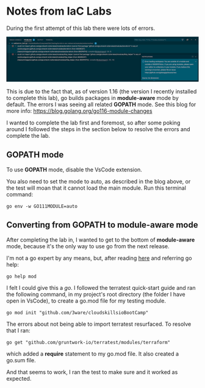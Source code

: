 # Notes from IaC Labs

During the first attempt of this lab there were lots of errors.

![GOPATHerrors](../resources/gopathErrors2.png)

This is due to the fact that, as of version 1.16 (the version I recently installed to complete this lab), go builds packages in **module-aware** mode by default. The errors I was seeing all related **GOPATH** mode. See this blog for more info: <https://blog.golang.org/go116-module-changes>

I wanted to complete the lab first and foremost, so after some poking around I followed the steps in the section below to resolve the errors and complete the lab.

## GOPATH mode

To use **GOPATH** mode, disable the VsCode extension.

You also need to set the mode to auto, as described in the blog above, or the test will moan that it cannot load the main module. Run this terminal command:

```console
go env -w GO111MODULE=auto
```

## Converting from GOPATH to module-aware mode

After completing the lab in, I wanted to get to the bottom of **module-aware** mode, because it's the only way to use go from the next release.

I'm not a go expert by any means, but, after reading [here](https://terratest.gruntwork.io/docs/getting-started/quick-start/) and referring go help:

```console
go help mod
```

I felt I could give this a *go*. I followed the terratest quick-start guide and ran the following command, in my project's root directory (the folder I have open in VsCode), to create a go.mod file for my testing module.

```console
go mod init "github.com/3ware/cloudskillsioBootCamp"
```

The errors about not being able to import terratest resurfaced. To resolve that I ran:

```console
go get "github.com/gruntwork-io/terratest/modules/terraform"
```

which added a **require** statement to my go.mod file. It also created a go.sum file.

And that seems to work, I ran the test to make sure and it worked as expected.
